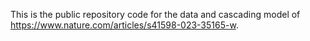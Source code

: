 This is the public repository code for the data and cascading model of https://www.nature.com/articles/s41598-023-35165-w.
